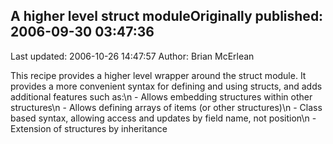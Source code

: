 ## A higher level struct moduleOriginally published: 2006-09-30 03:47:36 
Last updated: 2006-10-26 14:47:57 
Author: Brian McErlean 
 
This recipe provides a higher level wrapper around the struct module.  It provides a more convenient syntax for defining and using structs, and adds additional features such as:\n  - Allows embedding structures within other structures\n  - Allows defining arrays of items (or other structures)\n  - Class based syntax, allowing access and updates by field name, not position\n  - Extension of structures by inheritance